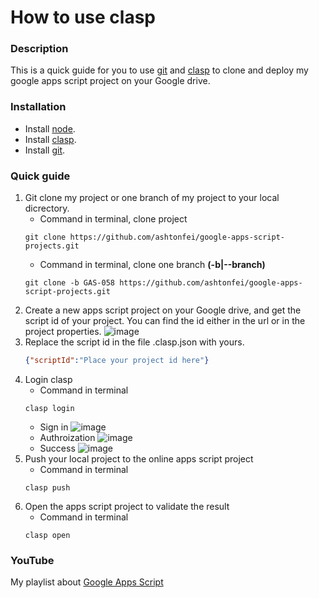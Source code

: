 # How to use clasp

### Description
This is a quick guide for you to use [git](https://git-scm.com/downloads) and [clasp](https://github.com/google/clasp) to clone and deploy my google apps script project on your Google drive.

### Installation
* Install [node](https://nodejs.org/en/).
* Install [clasp](https://github.com/google/clasp).
* Install [git](https://git-scm.com/downloads).

### Quick guide
1. Git clone my project or one branch of my project to your local dicrectory.
    * Command in terminal, clone project
    ``` git
    git clone https://github.com/ashtonfei/google-apps-script-projects.git
    ``` 
    * Command in terminal, clone one branch **(-b|--branch)**
    ```git
    git clone -b GAS-058 https://github.com/ashtonfei/google-apps-script-projects.git
    ```
2. Create a new apps script project on your Google drive, and get the script id of your project. You can find the id either in the url or in the project properties.
    ![image](https://user-images.githubusercontent.com/16481229/87847833-8cab0f00-c90d-11ea-84d5-594b5d98655b.png)
3. Replace the script id in the file .clasp.json with yours.
    ``` json
    {"scriptId":"Place your project id here"}
    ```
4. Login clasp
    * Command in terminal
    ```
    clasp login
    ```
    * Sign in
    ![image](https://user-images.githubusercontent.com/16481229/87847929-51f5a680-c90e-11ea-92d5-0003b92f372c.png)
    * Authroization
    ![image](https://user-images.githubusercontent.com/16481229/87847942-718ccf00-c90e-11ea-9e70-07152beed0ca.png)
    * Success
    ![image](https://user-images.githubusercontent.com/16481229/87847959-a39e3100-c90e-11ea-94f5-e67ae6ab8707.png)
5. Push your local project to the online apps script project
    * Command in terminal
    ```
    clasp push
    ```
6. Open the apps script project to validate the result
    * Command in terminal
    ```
    clasp open
    ```

### YouTube
My playlist about [Google Apps Script](https://www.youtube.com/playlist?list=PLQhwjnEjYj8Bf_EZDrrcmkB9vcB9Sk3x0)

